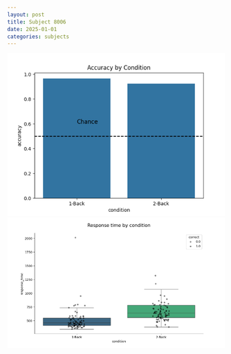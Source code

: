 ```yaml
---
layout: post
title: Subject 8006
date: 2025-01-01
categories: subjects
---
```


![](data/8006/run-7/8006_ATS_acc.png)
![](data/8006/run-7/8006_ATS_rt.png)

